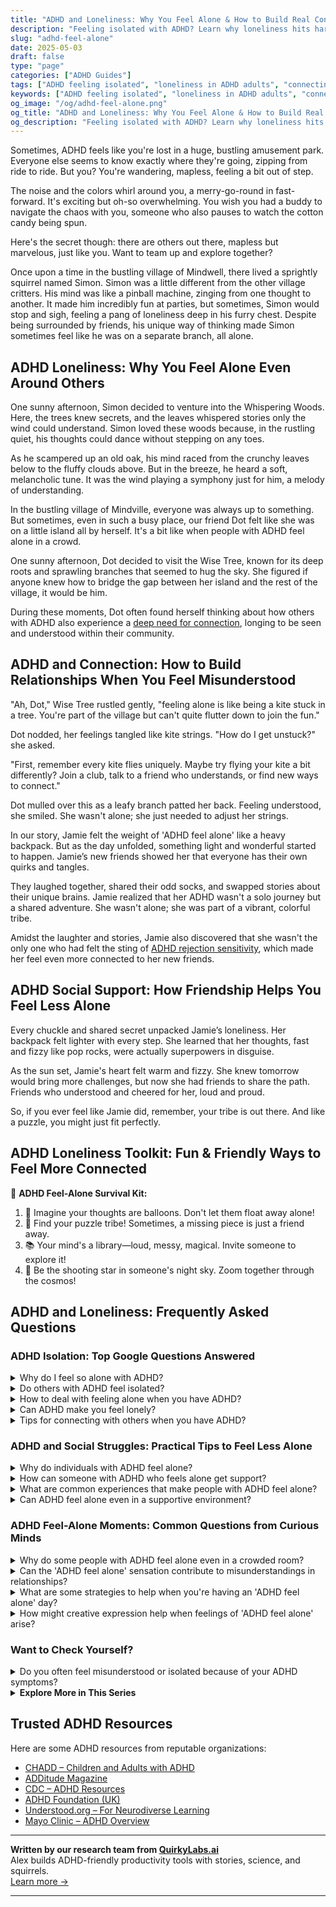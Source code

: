 ```yaml
---
title: "ADHD and Loneliness: Why You Feel Alone & How to Build Real Connections"
description: "Feeling isolated with ADHD? Learn why loneliness hits harder and how to find real, understanding connections that make you feel truly seen and supported."
slug: "adhd-feel-alone"
date: 2025-05-03
draft: false
type: "page"
categories: ["ADHD Guides"]
tags: ["ADHD feeling isolated", "loneliness in ADHD adults", "connecting with ADHD peers", "ADHD emotional support", "ADHD and social challenges", "adult ADHD community", "ADHD coping strategies"]
keywords: ["ADHD feeling isolated", "loneliness in ADHD adults", "connecting with ADHD peers", "ADHD emotional support", "ADHD and social challenges", "adult ADHD community", "ADHD coping strategies"]
og_image: "/og/adhd-feel-alone.png"
og_title: "ADHD and Loneliness: Why You Feel Alone & How to Build Real Connections"
og_description: "Feeling isolated with ADHD? Learn why loneliness hits harder and how to find real, understanding connections that make you feel truly seen and supported."
---
```


Sometimes, ADHD feels like you're lost in a huge, bustling amusement park. Everyone else seems to know exactly where they're going, zipping from ride to ride. But you? You're wandering, mapless, feeling a bit out of step.

The noise and the colors whirl around you, a merry-go-round in fast-forward. It's exciting but oh-so overwhelming. You wish you had a buddy to navigate the chaos with you, someone who also pauses to watch the cotton candy being spun.

Here's the secret though: there are others out there, mapless but marvelous, just like you. Want to team up and explore together?

Once upon a time in the bustling village of Mindwell, there lived a sprightly squirrel named Simon. Simon was a little different from the other village critters. His mind was like a pinball machine, zinging from one thought to another. It made him incredibly fun at parties, but sometimes, Simon would stop and sigh, feeling a pang of loneliness deep in his furry chest. Despite being surrounded by friends, his unique way of thinking made Simon sometimes feel like he was on a separate branch, all alone. 

## ADHD Loneliness: Why You Feel Alone Even Around Others

One sunny afternoon, Simon decided to venture into the Whispering Woods. Here, the trees knew secrets, and the leaves whispered stories only the wind could understand. Simon loved these woods because, in the rustling quiet, his thoughts could dance without stepping on any toes.

As he scampered up an old oak, his mind raced from the crunchy leaves below to the fluffy clouds above. But in the breeze, he heard a soft, melancholic tune. It was the wind playing a symphony just for him, a melody of understanding.

In the bustling village of Mindville, everyone was always up to something. But sometimes, even in such a busy place, our friend Dot felt like she was on a little island all by herself. It's a bit like when people with ADHD feel alone in a crowd.

One sunny afternoon, Dot decided to visit the Wise Tree, known for its deep roots and sprawling branches that seemed to hug the sky. She figured if anyone knew how to bridge the gap between her island and the rest of the village, it would be him.

During these moments, Dot often found herself thinking about how others with ADHD also experience a [deep need for connection](/pages/adhd-need-for-connection/), longing to be seen and understood within their community.

## ADHD and Connection: How to Build Relationships When You Feel Misunderstood

"Ah, Dot," Wise Tree rustled gently, "feeling alone is like being a kite stuck in a tree. You're part of the village but can't quite flutter down to join the fun."

Dot nodded, her feelings tangled like kite strings. "How do I get unstuck?" she asked.

"First, remember every kite flies uniquely. Maybe try flying your kite a bit differently? Join a club, talk to a friend who understands, or find new ways to connect."

Dot mulled over this as a leafy branch patted her back. Feeling understood, she smiled. She wasn't alone; she just needed to adjust her strings.

In our story, Jamie felt the weight of 'ADHD feel alone' like a heavy backpack. But as the day unfolded, something light and wonderful started to happen. Jamie’s new friends showed her that everyone has their own quirks and tangles.

They laughed together, shared their odd socks, and swapped stories about their unique brains. Jamie realized that her ADHD wasn't a solo journey but a shared adventure. She wasn't alone; she was part of a vibrant, colorful tribe.

Amidst the laughter and stories, Jamie also discovered that she wasn't the only one who had felt the sting of [ADHD rejection sensitivity](/pages/adhd-rejection-sensitivity/), which made her feel even more connected to her new friends.

## ADHD Social Support: How Friendship Helps You Feel Less Alone

Every chuckle and shared secret unpacked Jamie’s loneliness. Her backpack felt lighter with every step. She learned that her thoughts, fast and fizzy like pop rocks, were actually superpowers in disguise.

As the sun set, Jamie's heart felt warm and fizzy. She knew tomorrow would bring more challenges, but now she had friends to share the path. Friends who understood and cheered for her, loud and proud.

So, if you ever feel like Jamie did, remember, your tribe is out there. And like a puzzle, you might just fit perfectly.

## ADHD Loneliness Toolkit: Fun & Friendly Ways to Feel More Connected

🚀 **ADHD Feel-Alone Survival Kit:**

1. 🎈 Imagine your thoughts are balloons. Don't let them float away alone!
2. 🧩 Find your puzzle tribe! Sometimes, a missing piece is just a friend away.
3. 📚 Your mind's a library—loud, messy, magical. Invite someone to explore it!
4. 🌌 Be the shooting star in someone's night sky. Zoom together through the cosmos!

## ADHD and Loneliness: Frequently Asked Questions

### ADHD Isolation: Top Google Questions Answered

<details><summary>Why do I feel so alone with ADHD?</summary><p>Feeling alone with ADHD is incredibly common, and it’s completely understandable to feel that way. ADHD often comes with challenges that might not be visible to others, making it hard for them to grasp what you're experiencing. Remember, though, you're truly not alone. Many communities and support groups are filled with people who understand exactly what you're going through, and connecting with them can provide both understanding and comfort.</p></details>
<details><summary>Do others with ADHD feel isolated?</summary><p>Absolutely, feeling isolated is quite common among individuals with ADHD. The unique challenges and experiences that come with ADHD can sometimes make it hard to connect with others who might not understand the intensity or the nuances of living with ADHD. But remember, you're definitely not alone in this. There are many communities and support groups where you can meet others who get what you're going through, which can be incredibly comforting and validating.</p></details>
<details><summary>How to deal with feeling alone when you have ADHD?</summary><p>Feeling alone with ADHD can be really tough, but remember, you're truly not alone in this. A great first step is connecting with others who understand what it’s like. Consider joining ADHD support groups or online communities where you can share experiences and strategies in a welcoming environment. Also, reaching out to a friend, family member, or a coach who gets it can make a world of difference. You’ve got a whole community ready to support you and many ears ready to listen.</p></details>
<details><summary>Can ADHD make you feel lonely?</summary><p>Absolutely, feeling lonely is quite common among individuals with ADHD. This often stems from challenges like social skills struggles, feeling misunderstood by others, or difficulties maintaining relationships. It’s important to know you’re not alone in feeling this way. Finding a community, whether online or in person, where you can share experiences and strategies, can really help in easing that sense of isolation.</p></details>
<details><summary>Tips for connecting with others when you have ADHD?</summary><p>Absolutely, connecting with others can sometimes feel a bit more challenging with ADHD, but there are some lovely ways to make it smoother. First, embracing your unique qualities, including your vibrant energy and creative thoughts, can really draw people to you. Try to find common interests that can help guide the conversation and keep your focus. And remember, open communication about your ADHD can help others understand your unique interaction style, making connections deeper and more meaningful. You've got this!</p></details>



### ADHD and Social Struggles: Practical Tips to Feel Less Alone

<details><summary>Why do individuals with ADHD feel alone?</summary><p>Many individuals with ADHD often feel alone because they can experience frequent misunderstandings or miscommunications with others who may not share or understand their unique way of processing and interacting with the world. This can lead to feelings of being different or out of sync in social situations. Additionally, the challenges with executive function associated with ADHD, such as difficulty with organizing tasks or maintaining attention, can sometimes lead to self-doubt or increased isolation. It's really important to remember that you're not alone in this—there’s a whole community out there who truly gets what you're going through.</p></details>
<details><summary>How can someone with ADHD who feels alone get support?</summary><p>It's totally understandable to feel alone sometimes, especially when dealing with ADHD. One comforting step is to connect with others who share similar experiences, which can provide a sense of community and understanding. Consider joining ADHD support groups or online forums where you can share your feelings and experiences, and learn from others who are navigating similar challenges. Additionally, reaching out to a counselor or coach who specializes in ADHD can offer personalized support and strategies tailored to your unique needs. You're not alone, and reaching out is a brave and significant step towards feeling supported.</p></details>
<details><summary>What are common experiences that make people with ADHD feel alone?</summary><p>Absolutely, feeling isolated is a common thread among many with ADHD, and you're not alone in this. One big factor is the misunderstanding or stereotypes about ADHD, which can make it tough to share your experiences without fear of judgment. Another is the difficulty in maintaining relationships or consistent performance, which can sometimes lead to feelings of failure or being out of sync with peers. It's helpful to remember that these feelings are shared by many, and reaching out to supportive communities or professionals can really help bridge that gap of loneliness.</p></details>
<details><summary>Can ADHD feel alone even in a supportive environment?</summary><p>Absolutely, it's quite common to feel alone with ADHD, even in the most supportive environments. ADHD can make it challenging to communicate your inner experiences, which might make you feel misunderstood or isolated. Remember, your feelings are valid, and it’s okay to seek a deeper connection or more tailored support. Reaching out to share your specific experiences can often bridge that gap, helping those around you understand you better and enhancing your sense of belonging.</p></details>



### ADHD Feel-Alone Moments: Common Questions from Curious Minds

<details><summary>Why do some people with ADHD feel alone even in a crowded room?</summary><p>Oh, that feeling can be really tough, can't it? When you have ADHD, it's common to feel out of sync with those around you, especially in busy environments. This might be because it's harder to keep up with multiple conversations or because social cues seem a bit more complicated. Remember, it's okay to feel this way, and finding a quieter moment to connect with just one or two people might make social settings feel more comfortable and less isolating.</p></details>
<details><summary>Can the 'ADHD feel alone' sensation contribute to misunderstandings in relationships?</summary><p>Absolutely, feeling alone or misunderstood is common among individuals with ADHD, and this can sometimes create ripples in relationships. When ADHD leads to feelings of isolation, it might be because your unique way of processing and reacting to information isn't always in sync with others' expectations or communication styles. This mismatch can lead to misunderstandings or feelings that you're not being fully understood or appreciated. It's really helpful to openly discuss these feelings and educate loved ones about your ADHD experiences, which can pave the way for greater empathy and stronger connections.</p></details>
<details><summary>What are some strategies to help when you're having an 'ADHD feel alone' day?</summary><p>Oh, those days can feel quite tough, can't they? One gentle strategy is to reach out to a friend who understands, just to share your thoughts or even just to chat about anything. Sometimes, diving into a hobby or activity that you love can also be a comforting distraction, helping you to reconnect with your joy and creativity. Lastly, giving yourself permission to feel the way you do, without judgement, can be incredibly soothing. It’s okay to have days like these; be kind to yourself.</p></details>
<details><summary>How might creative expression help when feelings of 'ADHD feel alone' arise?</summary><p>Creative expression can be a wonderful outlet when you're feeling the loneliness that sometimes accompanies ADHD. Engaging in activities like drawing, writing, or making music allows you to channel your emotions in a productive and often soothing way. It's not just about distraction, but about understanding and communicating your feelings in a form that can be shared with others, or even just reflected back at you. This process can help you connect with others who might resonate with your work and experiences, reminding you that you’re not as alone as you might feel.</p></details>



### Want to Check Yourself?

<details><summary>Do you often feel misunderstood or isolated because of your ADHD symptoms?</summary><p>Absolutely, feeling misunderstood or isolated because of ADHD symptoms is quite common. The ways ADHD can affect daily life—like difficulties in maintaining focus, managing time, or remembering details—can sometimes make social interactions tricky or lead to misunderstandings. It's important to remember that you're not alone in this experience. Building a support network, whether through friends, family, or an ADHD community, can help remind you that others understand what you're going through and can offer the empathy and support you deserve.</p></details>

<script type="application/ld+json">
{
  "@context": "https://schema.org",
  "@type": "FAQPage",
  "mainEntity": [
    {
      "@type": "Question",
      "name": "Why do I feel so alone with ADHD?",
      "acceptedAnswer": {
        "@type": "Answer",
        "text": "Feeling alone with ADHD is incredibly common, and it\u2019s completely understandable to feel that way. ADHD often comes with challenges that might not be visible to others, making it hard for them to grasp what you're experiencing. Remember, though, you're truly not alone. Many communities and support groups are filled with people who understand exactly what you're going through, and connecting with them can provide both understanding and comfort."
      }
    },
    {
      "@type": "Question",
      "name": "Do others with ADHD feel isolated?",
      "acceptedAnswer": {
        "@type": "Answer",
        "text": "Absolutely, feeling isolated is quite common among individuals with ADHD. The unique challenges and experiences that come with ADHD can sometimes make it hard to connect with others who might not understand the intensity or the nuances of living with ADHD. But remember, you're definitely not alone in this. There are many communities and support groups where you can meet others who get what you're going through, which can be incredibly comforting and validating."
      }
    },
    {
      "@type": "Question",
      "name": "How to deal with feeling alone when you have ADHD?",
      "acceptedAnswer": {
        "@type": "Answer",
        "text": "Feeling alone with ADHD can be really tough, but remember, you're truly not alone in this. A great first step is connecting with others who understand what it\u2019s like. Consider joining ADHD support groups or online communities where you can share experiences and strategies in a welcoming environment. Also, reaching out to a friend, family member, or a coach who gets it can make a world of difference. You\u2019ve got a whole community ready to support you and many ears ready to listen."
      }
    },
    {
      "@type": "Question",
      "name": "Can ADHD make you feel lonely?",
      "acceptedAnswer": {
        "@type": "Answer",
        "text": "Absolutely, feeling lonely is quite common among individuals with ADHD. This often stems from challenges like social skills struggles, feeling misunderstood by others, or difficulties maintaining relationships. It\u2019s important to know you\u2019re not alone in feeling this way. Finding a community, whether online or in person, where you can share experiences and strategies, can really help in easing that sense of isolation."
      }
    },
    {
      "@type": "Question",
      "name": "Tips for connecting with others when you have ADHD?",
      "acceptedAnswer": {
        "@type": "Answer",
        "text": "Absolutely, connecting with others can sometimes feel a bit more challenging with ADHD, but there are some lovely ways to make it smoother. First, embracing your unique qualities, including your vibrant energy and creative thoughts, can really draw people to you. Try to find common interests that can help guide the conversation and keep your focus. And remember, open communication about your ADHD can help others understand your unique interaction style, making connections deeper and more meaningful. You've got this!"
      }
    }
  ]
}
</script>
<script type="application/ld+json">
{
  "@context": "https://schema.org",
  "@type": "Article",
  "author": {
    "@type": "Person",
    "name": "QuirkyLabs",
    "url": "https://quirkylabs.ai/about"
  },
  "headline": "ADHD feel alone: \"Feel Understood: ADHD Connections That End Loneliness!\"",
  "mainEntityOfPage": "https://blog.quirkylabs.ai/pages/adhd-feel-alone/",
  "datePublished": "2025-05-03"
}
</script>
<script type="application/ld+json">
{
  "@context": "https://schema.org",
  "@type": "BreadcrumbList",
  "itemListElement": [
    {
      "@type": "ListItem",
      "position": 1,
      "name": "Home",
      "item": "https://quirkylabs.ai/"
    },
    {
      "@type": "ListItem",
      "position": 2,
      "name": "Blog",
      "item": "https://blog.quirkylabs.ai/"
    },
    {
      "@type": "ListItem",
      "position": 3,
      "name": "ADHD feel alone: \"Feel Understood: ADHD Connections That End Loneliness!\"",
      "item": "https://blog.quirkylabs.ai/pages/adhd-feel-alone/"
    }
  ]
}
</script>

<details>
<summary><strong>Explore More in This Series</strong></summary>

- [Adhd Hiding True Self](/pages/adhd-hiding-true-self/)
- [Adhd Loneliness In Relationships](/pages/adhd-loneliness-in-relationships/)
- [Adhd Rejection Sensitivity](/pages/adhd-rejection-sensitivity/)
- [Adhd Fear Of Disconnection](/pages/adhd-fear-of-disconnection/)
- [Adhd Intense Emotions Alone](/pages/adhd-intense-emotions-alone/)
- [Adhd Nobody Gets My Brain](/pages/adhd-nobody-gets-my-brain/)
- [Adhd Constant Overthinking](/pages/adhd-constant-overthinking/)
- [Adhd Isolation As Adult](/pages/adhd-isolation-as-adult/)
</details>



## Trusted ADHD Resources

Here are some ADHD resources from reputable organizations:

- [CHADD – Children and Adults with ADHD](https://chadd.org)
- [ADDitude Magazine](https://www.additudemag.com)
- [CDC – ADHD Resources](https://www.cdc.gov/ncbddd/adhd)
- [ADHD Foundation (UK)](https://www.adhdfoundation.org.uk)
- [Understood.org – For Neurodiverse Learning](https://www.understood.org)
- [Mayo Clinic – ADHD Overview](https://www.mayoclinic.org/diseases-conditions/adhd)


---

**Written by our research team from [QuirkyLabs.ai](https://quirkylabs.ai)**  
Alex builds ADHD-friendly productivity tools with stories, science, and squirrels.  
[Learn more →](https://quirkylabs.ai)

---